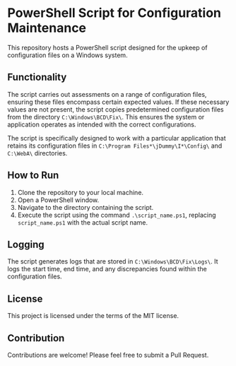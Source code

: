 # PowerShell Script for Configuration Maintenance

This repository hosts a PowerShell script designed for the upkeep of configuration files on a Windows system.

## Functionality

The script carries out assessments on a range of configuration files, ensuring these files encompass certain expected values. If these necessary values are not present, the script copies predetermined configuration files from the directory `C:\Windows\BCD\Fix\`. This ensures the system or application operates as intended with the correct configurations.

The script is specifically designed to work with a particular application that retains its configuration files in `C:\Program Files*\jDummy\I*\Config\` and `C:\WebA\` directories.

## How to Run

1. Clone the repository to your local machine.
2. Open a PowerShell window.
3. Navigate to the directory containing the script.
4. Execute the script using the command `.\script_name.ps1`, replacing `script_name.ps1` with the actual script name.

## Logging

The script generates logs that are stored in `C:\Windows\BCD\Fix\Logs\`. It logs the start time, end time, and any discrepancies found within the configuration files.

## License

This project is licensed under the terms of the MIT license.

## Contribution

Contributions are welcome! Please feel free to submit a Pull Request.

